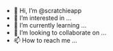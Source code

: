 - 👋 Hi, I’m @scratchieapp
- 👀 I’m interested in ...
- 🌱 I’m currently learning ...
- 💞️ I’m looking to collaborate on ...
- 📫 How to reach me ...

<!---
scratchieapp/scratchieapp is a ✨ special ✨ repository because its `README.md` (this file) appears on your GitHub profile.
You can click the Preview link to take a look at your changes.
--->
